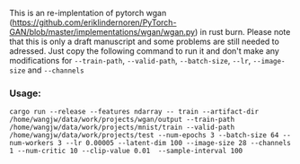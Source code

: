 This is an re-implentation of pytorch wgan (https://github.com/eriklindernoren/PyTorch-GAN/blob/master/implementations/wgan/wgan.py) in rust burn. Please note that this is only a draft manuscript and some problems are still needed to adressed. Just copy the following command to run it and don't make any modifications for `--train-path`, `--valid-path`, `--batch-size`, `--lr`, `--image-size` and `--channels`

### Usage:
`cargo run --release --features ndarray -- train --artifact-dir /home/wangjw/data/work/projects/wgan/output --train-path /home/wangjw/data/work/projects/mnist/train --valid-path /home/wangjw/data/work/projects/test --num-epochs 3 --batch-size 64 --num-workers 3 --lr 0.00005 --latent-dim 100 --image-size 28 --channels 1 --num-critic 10 --clip-value 0.01  --sample-interval 100`

